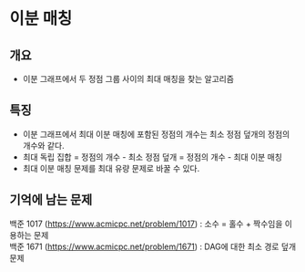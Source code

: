 # 이분 매칭

## 개요
* 이분 그래프에서 두 정점 그룹 사이의 최대 매칭을 찾는 알고리즘

## 특징
* 이분 그래프에서 최대 이분 매칭에 포함된 정점의 개수는 최소 정점 덮개의 정점의 개수와 같다.
* 최대 독립 집합 = 정점의 개수 - 최소 정점 덮개 = 정점의 개수 - 최대 이분 매칭
* 최대 이분 매칭 문제를 최대 유량 문제로 바꿀 수 있다.

## 기억에 남는 문제
백준 1017 (https://www.acmicpc.net/problem/1017) : 소수 = 홀수 + 짝수임을 이용하는 문제  
백준 1671 (https://www.acmicpc.net/problem/1671) : DAG에 대한 최소 경로 덮개 문제

